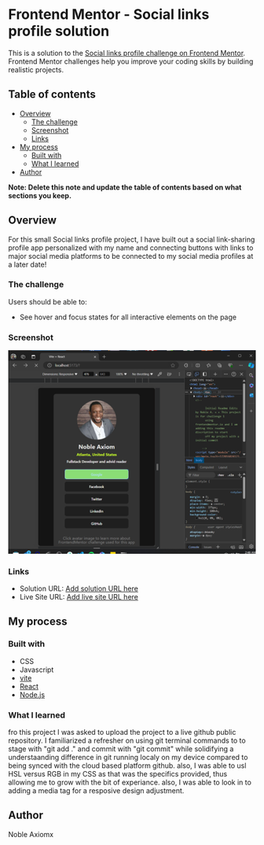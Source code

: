 # Frontend Mentor - Social links profile solution

This is a solution to the [Social links profile challenge on Frontend Mentor](https://www.frontendmentor.io/challenges/social-links-profile-UG32l9m6dQ). Frontend Mentor challenges help you improve your coding skills by building realistic projects.

## Table of contents

- [Overview](#overview)
  - [The challenge](#the-challenge)
  - [Screenshot](#screenshot)
  - [Links](#links)
- [My process](#my-process)
  - [Built with](#built-with)
  - [What I learned](#what-i-learned)
- [Author](#author)

**Note: Delete this note and update the table of contents based on what sections you keep.**

## Overview

For this small Social links profile project, I have built out a social link-sharing profile app personalized with my name and connecting buttons with links to major social media platforms to be connected to my social media profiles at a later date!

### The challenge

Users should be able to:

- See hover and focus states for all interactive elements on the page

### Screenshot

![](./src/assets/social-links-challenge-screenshot.png)

### Links

- Solution URL: [Add solution URL here](https://your-solution-url.com)
- Live Site URL: [Add live site URL here](https://your-live-site-url.com)

## My process

### Built with

- CSS
- Javascript
- [vite](https://vitejs.dev/)
- [React](https://reactjs.org/)
- [Node.js](https://nodejs.org/)

### What I learned

fro this project I was asked to upload the project to a live github public repository. I familiarized a refresher on using git terminal commands to to stage with "git add ." and commit with "git commit" while solidifying a understaanding difference in git running localy on my device compared to being synced with the cloud based platform github. also, I was able to usl HSL versus RGB in my CSS as that was the specifics provided, thus allowing me to grow with the bit of experiance. also, I was able to look in to adding a media tag for a resposive design adjustment.

## Author

Noble Axiomx
